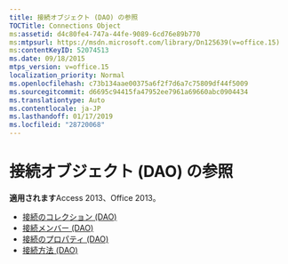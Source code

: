 ```yaml
---
title: 接続オブジェクト (DAO) の参照
TOCTitle: Connections Object
ms:assetid: d4c80fe4-747a-44fe-9089-6cd76e89b770
ms:mtpsurl: https://msdn.microsoft.com/library/Dn125639(v=office.15)
ms:contentKeyID: 52074513
ms.date: 09/18/2015
mtps_version: v=office.15
localization_priority: Normal
ms.openlocfilehash: c73b134aae00375a6f2f7d6a7c75809df44f5009
ms.sourcegitcommit: d6695c94415fa47952ee7961a69660abc0904434
ms.translationtype: Auto
ms.contentlocale: ja-JP
ms.lasthandoff: 01/17/2019
ms.locfileid: "28720068"
---
```

# <a name="connections-object-reference-dao"></a>接続オブジェクト (DAO) の参照

**適用されます**Access 2013、Office 2013。

- [接続のコレクション (DAO)](connections-collection-dao.md)
- [接続メンバー (DAO)](connections-members-dao.md)
- [接続のプロパティ (DAO)](connections-properties-dao.md)
- [接続方法 (DAO)](connections-methods-dao.md)

